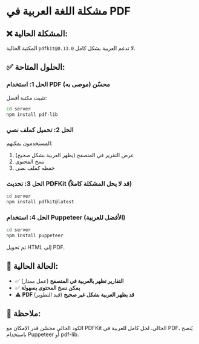 # مشكلة اللغة العربية في PDF

## ❌ المشكلة الحالية:
المكتبة الحالية `pdfkit@0.13.0` لا تدعم العربية بشكل كامل.

## ✅ الحلول المتاحة:

### الحل 1: استخدام PDF محسّن (موصى به)
تثبيت مكتبة أفضل:
```bash
cd server
npm install pdf-lib
```

### الحل 2: تحميل كملف نصي
المستخدمون يمكنهم:
1. عرض التقرير في المتصفح (يظهر العربية بشكل صحيح)
2. نسخ المحتوى
3. حفظه كملف نصي

### الحل 3: تحديث PDFKit (قد لا يحل المشكلة كاملاً)
```bash
cd server
npm install pdfkit@latest
```

### الحل 4: استخدام Puppeteer (الأفضل للعربية)
```bash
cd server
npm install puppeteer
```

ثم تحويل HTML إلى PDF.

## 🎯 الحالة الحالية:
- ✅ **التقارير تظهر بالعربية في المتصفح** (عمل ممتاز)
- ✅ **يمكن نسخ المحتوى بسهولة**
- ⚠️ **PDF قد يظهر العربية بشكل غير صحيح** (قيد التطوير)

## 📝 ملاحظة:
الكود الحالي محسّن قدر الإمكان مع PDFKit الحالي.
لحل كامل للعربية في PDF، يُنصح باستخدام Puppeteer أو pdf-lib.

